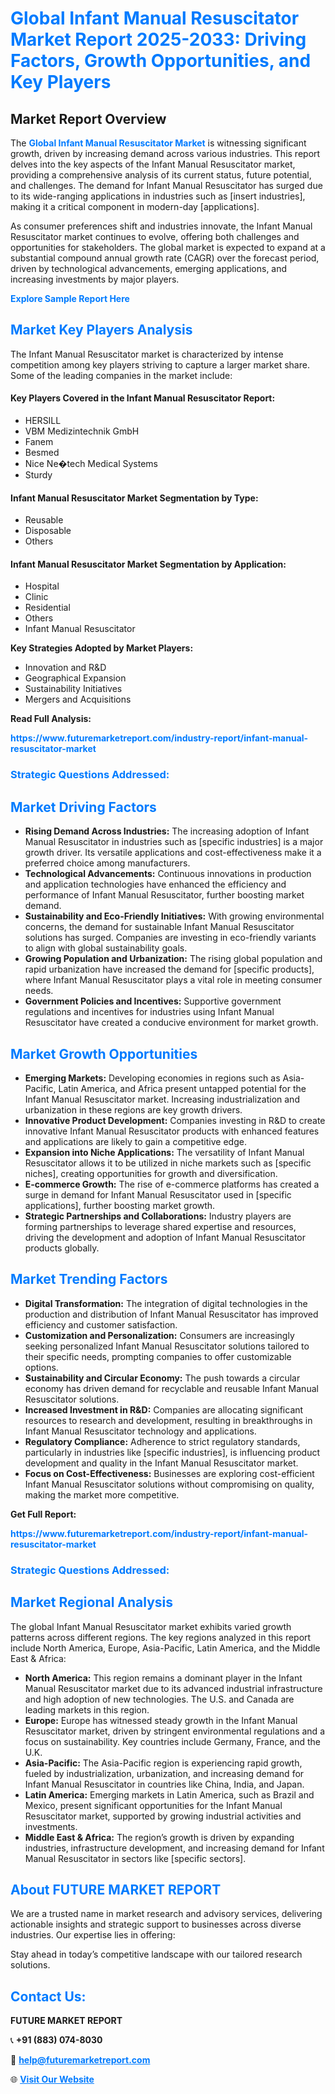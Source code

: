 <h1 style="color: #007BFF;">Global Infant Manual Resuscitator Market Report 2025-2033: Driving Factors, Growth Opportunities, and Key Players</h1>

<section id="overview">
<h2>Market Report Overview</h2>
<p>The <a href="https://www.futuremarketreport.com/industry-report/infant-manual-resuscitator-market" style="color: #007BFF; text-decoration: none;"><strong>Global Infant Manual Resuscitator Market</strong></a> is witnessing significant growth, driven by increasing demand across various industries. This report delves into the key aspects of the Infant Manual Resuscitator market, providing a comprehensive analysis of its current status, future potential, and challenges. The demand for Infant Manual Resuscitator has surged due to its wide-ranging applications in industries such as [insert industries], making it a critical component in modern-day [applications].</p>
<p>As consumer preferences shift and industries innovate, the Infant Manual Resuscitator market continues to evolve, offering both challenges and opportunities for stakeholders. The global market is expected to expand at a substantial compound annual growth rate (CAGR) over the forecast period, driven by technological advancements, emerging applications, and increasing investments by major players.</p>
</section>

<section id="overview">
<p><a href="https://www.futuremarketreport.com/request-sample/reportId=123547" style="color: #007BFF; text-decoration: none;"><strong>Explore Sample Report Here</strong></a></p>
</section>

<section id="key-players">
<h2 style="color: #007BFF;">Market Key Players Analysis</h2>
<p>The Infant Manual Resuscitator market is characterized by intense competition among key players striving to capture a larger market share. Some of the leading companies in the market include:</p>
<h4>Key Players Covered in the Infant Manual Resuscitator Report:</h4>
<ul><li>HERSILL</li><li>VBM Medizintechnik GmbH</li><li>Fanem</li><li>Besmed</li><li>Nice Ne�tech Medical Systems</li><li>Sturdy</li></ul>
<h4>Infant Manual Resuscitator Market Segmentation by Type:</h4>
<ul><li>Reusable</li><li>Disposable</li><li>Others</li></ul>

<h4>Infant Manual Resuscitator Market Segmentation by Application:</h4>
<ul><li>Hospital</li><li>Clinic</li><li>Residential</li><li>Others</li><li>Infant Manual Resuscitator</li></ul>
<p><strong>Key Strategies Adopted by Market Players:</strong></p>
<ul>
<li>Innovation and R&D</li>
<li>Geographical Expansion</li>
<li>Sustainability Initiatives</li>
<li>Mergers and Acquisitions</li>
</ul>
</section>

<section>
<p><strong>Read Full Analysis: </strong></p><a href="https://www.futuremarketreport.com/industry-report/infant-manual-resuscitator-market" style="color: #007BFF; text-decoration: none;"><strong>https://www.futuremarketreport.com/industry-report/infant-manual-resuscitator-market</strong></a>
<h3 style="color: #007BFF;">Strategic Questions Addressed:</h3>
</section>

<section id="driving-factors">
<h2 style="color: #007BFF;">Market Driving Factors</h2>
<ul>
<li><strong>Rising Demand Across Industries:</strong> The increasing adoption of Infant Manual Resuscitator in industries such as [specific industries] is a major growth driver. Its versatile applications and cost-effectiveness make it a preferred choice among manufacturers.</li>
<li><strong>Technological Advancements:</strong> Continuous innovations in production and application technologies have enhanced the efficiency and performance of Infant Manual Resuscitator, further boosting market demand.</li>
<li><strong>Sustainability and Eco-Friendly Initiatives:</strong> With growing environmental concerns, the demand for sustainable Infant Manual Resuscitator solutions has surged. Companies are investing in eco-friendly variants to align with global sustainability goals.</li>
<li><strong>Growing Population and Urbanization:</strong> The rising global population and rapid urbanization have increased the demand for [specific products], where Infant Manual Resuscitator plays a vital role in meeting consumer needs.</li>
<li><strong>Government Policies and Incentives:</strong> Supportive government regulations and incentives for industries using Infant Manual Resuscitator have created a conducive environment for market growth.</li>
</ul>
</section>

<section id="growth-opportunities">
<h2 style="color: #007BFF;">Market Growth Opportunities</h2>
<ul>
<li><strong>Emerging Markets:</strong> Developing economies in regions such as Asia-Pacific, Latin America, and Africa present untapped potential for the Infant Manual Resuscitator market. Increasing industrialization and urbanization in these regions are key growth drivers.</li>
<li><strong>Innovative Product Development:</strong> Companies investing in R&D to create innovative Infant Manual Resuscitator products with enhanced features and applications are likely to gain a competitive edge.</li>
<li><strong>Expansion into Niche Applications:</strong> The versatility of Infant Manual Resuscitator allows it to be utilized in niche markets such as [specific niches], creating opportunities for growth and diversification.</li>
<li><strong>E-commerce Growth:</strong> The rise of e-commerce platforms has created a surge in demand for Infant Manual Resuscitator used in [specific applications], further boosting market growth.</li>
<li><strong>Strategic Partnerships and Collaborations:</strong> Industry players are forming partnerships to leverage shared expertise and resources, driving the development and adoption of Infant Manual Resuscitator products globally.</li>
</ul>
</section>

<section id="trending-factors">
<h2 style="color: #007BFF;">Market Trending Factors</h2>
<ul>
<li><strong>Digital Transformation:</strong> The integration of digital technologies in the production and distribution of Infant Manual Resuscitator has improved efficiency and customer satisfaction.</li>
<li><strong>Customization and Personalization:</strong> Consumers are increasingly seeking personalized Infant Manual Resuscitator solutions tailored to their specific needs, prompting companies to offer customizable options.</li>
<li><strong>Sustainability and Circular Economy:</strong> The push towards a circular economy has driven demand for recyclable and reusable Infant Manual Resuscitator solutions.</li>
<li><strong>Increased Investment in R&D:</strong> Companies are allocating significant resources to research and development, resulting in breakthroughs in Infant Manual Resuscitator technology and applications.</li>
<li><strong>Regulatory Compliance:</strong> Adherence to strict regulatory standards, particularly in industries like [specific industries], is influencing product development and quality in the Infant Manual Resuscitator market.</li>
<li><strong>Focus on Cost-Effectiveness:</strong> Businesses are exploring cost-efficient Infant Manual Resuscitator solutions without compromising on quality, making the market more competitive.</li>
</ul>
</section>

<section>
<p><strong>Get Full Report: </strong></p><a href="https://www.futuremarketreport.com/industry-report/infant-manual-resuscitator-market" style="color: #007BFF; text-decoration: none;"><strong>https://www.futuremarketreport.com/industry-report/infant-manual-resuscitator-market</strong></a>
<h3 style="color: #007BFF;">Strategic Questions Addressed:</h3>
</section>


<section id="regional-analysis">
<h2 style="color: #007BFF;">Market Regional Analysis</h2>
<p>The global Infant Manual Resuscitator market exhibits varied growth patterns across different regions. The key regions analyzed in this report include North America, Europe, Asia-Pacific, Latin America, and the Middle East & Africa:</p>
<ul>
<li><strong>North America:</strong> This region remains a dominant player in the Infant Manual Resuscitator market due to its advanced industrial infrastructure and high adoption of new technologies. The U.S. and Canada are leading markets in this region.</li>
<li><strong>Europe:</strong> Europe has witnessed steady growth in the Infant Manual Resuscitator market, driven by stringent environmental regulations and a focus on sustainability. Key countries include Germany, France, and the U.K.</li>
<li><strong>Asia-Pacific:</strong> The Asia-Pacific region is experiencing rapid growth, fueled by industrialization, urbanization, and increasing demand for Infant Manual Resuscitator in countries like China, India, and Japan.</li>
<li><strong>Latin America:</strong> Emerging markets in Latin America, such as Brazil and Mexico, present significant opportunities for the Infant Manual Resuscitator market, supported by growing industrial activities and investments.</li>
<li><strong>Middle East & Africa:</strong> The region’s growth is driven by expanding industries, infrastructure development, and increasing demand for Infant Manual Resuscitator in sectors like [specific sectors].</li>
</ul>
</section>

<footer>
<h2 style="color: #007BFF;">About FUTURE MARKET REPORT</h2>
<p>We are a trusted name in market research and advisory services, delivering actionable insights and strategic support to businesses across diverse industries. Our expertise lies in offering:</p>

<p>Stay ahead in today’s competitive landscape with our tailored research solutions.</p>

<h2 style="color: #007BFF;">Contact Us:</h2>
<p><strong>FUTURE MARKET REPORT</strong></p>
<p>📞 <strong>+91 (883) 074-8030</strong></p>
<p>📧 <strong><a href="mailto:help@futuremarketreport.com" style="color: #007BFF;">help@futuremarketreport.com</a></strong></p>
<p>🌐 <strong><a href="https://www.futuremarketreport.com/" style="color: #007BFF;">Visit Our Website</a></strong></p>
</footer>